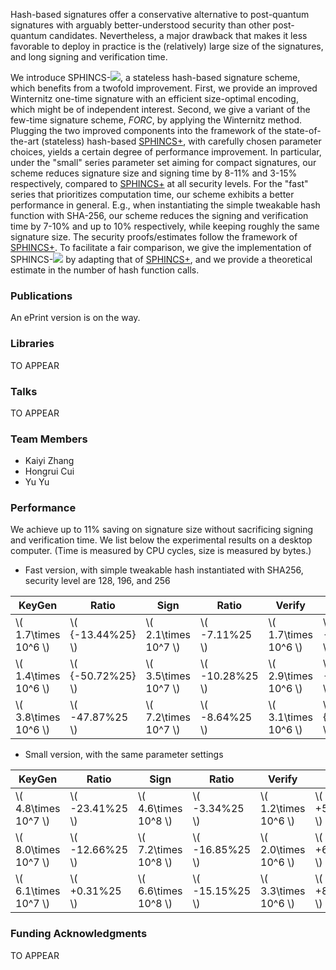Hash-based signatures offer a conservative alternative to post-quantum signatures with arguably better-understood security than other post-quantum candidates. Nevertheless, a major drawback that makes it less favorable to deploy in practice is the (relatively) large size of the signatures, and long signing and verification time.

We introduce SPHINCS-<img src="https://render.githubusercontent.com/render/math?math=\alpha">, a stateless hash-based signature scheme, which benefits from a twofold improvement. First, we provide an improved Winternitz one-time signature with an efficient size-optimal encoding, which might be of independent interest. Second, we give a variant of the few-time signature scheme, _FORC_, by applying the  Winternitz method. Plugging the two improved components into the framework of the state-of-the-art (stateless) hash-based [SPHINCS+](https://sphincs.org/index.html), with carefully chosen parameter choices, yields a certain degree of performance improvement. In particular, under the "small" series parameter set aiming for compact signatures, our scheme reduces signature size and signing time by 8-11% and 3-15% respectively, compared to [SPHINCS+](https://sphincs.org/index.html) at all security levels. For the "fast" series that prioritizes computation time, our scheme exhibits a better performance in general. E.g., when instantiating the simple tweakable hash function with SHA-256, our scheme reduces the signing and verification time by 7-10% and up to 10% respectively, while keeping roughly the same signature size. The security proofs/estimates follow the framework of [SPHINCS+](https://sphincs.org/index.html). To facilitate a fair comparison, we give the implementation of SPHINCS-<img src="https://render.githubusercontent.com/render/math?math=\alpha"> by adapting that of [SPHINCS+](https://sphincs.org/index.html), and we provide a theoretical estimate in the number of hash function calls. 
  
### Publications

An ePrint version is on the way.

### Libraries

TO APPEAR

### Talks

TO APPEAR

### Team Members

- Kaiyi Zhang
- Hongrui Cui
- Yu Yu

### Performance

We achieve up to 11% saving on signature size without sacrificing signing and verification time. We list below the experimental results on a desktop computer. (Time is measured by CPU cycles, size is measured by bytes.)

- Fast version, with simple tweakable hash instantiated with SHA256, security level are 128, 196, and 256

| **KeyGen**             | **Ratio**            | **Sign**               | **Ratio**          | **Verify**             | **Ratio**           | **Size**      | **Ratio**         |
| ---------------------- | -------------------- | ---------------------- | ------------------ | ---------------------- | ------------------- | ------------- | ----------------- |
| \\( 1.7\times 10^6 \\) | \\( {-13.44\%25} \\) | \\( 2.1\times 10^7 \\) | \\( -7.11\%25 \\)  | \\( 1.7\times 10^6 \\) | \\( -9.99\%25 \\)   | \\( 17040 \\) | \\( -0.28\%25 \\) |
| \\( 1.4\times 10^6 \\) | \\( {-50.72\%25} \\) | \\( 3.5\times 10^7 \\) | \\( -10.28\%25 \\) | \\( 2.9\times 10^6 \\) | \\( -1.52\%25 \\)   | \\( 35640 \\) | \\( -0.07\%25 \\) |
| \\( 3.8\times 10^6 \\) | \\( -47.87\%25 \\)   | \\( 7.2\times 10^7 \\) | \\( -8.64\%25 \\)  | \\( 3.1\times 10^6 \\) | \\( {+1.70\%25} \\) | \\( 49696 \\) | \\( -0.32\%25 \\) |

- Small version, with the same parameter settings

| **KeyGen**             | **Ratio**          | **Sign**               | **Ratio**          | **Verify**             | **Ratio**          | **Size**      | **Ratio**          |
| ---------------------- | ------------------ | ---------------------- | ------------------ | ---------------------- | ------------------ | ------------- | ------------------ |
| \\( 4.8\times 10^7 \\) | \\( -23.41\%25 \\) | \\( 4.6\times 10^8 \\) | \\( -3.34\%25 \\)  | \\( 1.2\times 10^6 \\) | \\( +58.48\%25 \\) | \\( 6960 \\)  | \\( -11.41\%25 \\) |
| \\( 8.0\times 10^7 \\) | \\( -12.66\%25 \\) | \\( 7.2\times 10^8 \\) | \\( -16.85\%25 \\) | \\( 2.0\times 10^6 \\) | \\( +65.25\%25 \\) | \\( 14784 \\) | \\( -8.88\%25 \\)  |
| \\( 6.1\times 10^7 \\) | \\( +0.31\%25 \\)  | \\( 6.6\times 10^8 \\) | \\( -15.15\%25 \\) | \\( 3.3\times 10^6 \\) | \\( +84.76\%25 \\) | \\( 27104 \\) | \\( -9.02\%25 \\)  |
### Funding Acknowledgments

TO APPEAR
